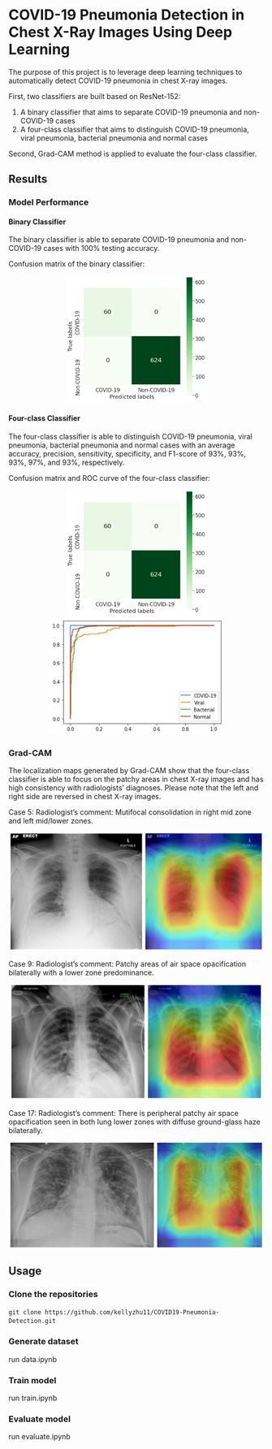 
# COVID-19 Pneumonia Detection in Chest X-Ray Images Using Deep Learning

The purpose of this project is to leverage deep learning techniques to automatically detect COVID-19 pneumonia in chest X-ray images.

First, two classifiers are built based on ResNet-152: 
1. A binary classifier that aims to separate COVID-19 pneumonia and non-COVID-19 cases
2. A four-class classifier that aims to distinguish COVID-19 pneumonia, viral pneumonia, bacterial pneumonia and normal cases

Second, Grad-CAM method is applied to evaluate the four-class classifier.

## Results
### Model Performance
#### Binary Classifier 
The binary classifier is able to separate COVID-19 pneumonia and non-COVID-19 cases with 100% testing accuracy.

Confusion matrix of the binary classifier:
<p align="center">
  <img src="https://raw.githubusercontent.com/kellyzhu11/COVID19-Pneumonia-Detection/master/pics/confusion_matrix_2class.png" height=250/>
</p>

#### Four-class Classifier 
The four-class classifier is able to distinguish COVID-19 pneumonia, viral pneumonia, bacterial pneumonia and normal cases with an average accuracy, precision, sensitivity, specificity, and F1-score of 93%, 93%, 93%, 97%, and 93%, respectively.

Confusion matrix and ROC curve of the four-class classifier:
<p align="center">
  <img src="https://raw.githubusercontent.com/kellyzhu11/COVID19-Pneumonia-Detection/master/pics/confusion_matrix_2class.png" height=250/>
  <img src="https://raw.githubusercontent.com/kellyzhu11/COVID19-Pneumonia-Detection/master/pics/roc_4class.png" height=230 />
</p>

### Grad-CAM
The localization maps generated by Grad-CAM show that the four-class classifier is able to focus on the patchy areas in chest X-ray images and has high consistency with radiologists’ diagnoses. Please note that the left and right side are reversed in chest X-ray images.

Case 5: Radiologist’s comment: Mutifocal consolidation in right mid zone and left mid/lower zones.
<p align="center">
  <img src="https://raw.githubusercontent.com/kellyzhu11/COVID19-Pneumonia-Detection/master/pics/case05.png" width=500 />
</p>

Case 9: Radiologist’s comment: Patchy areas of air space opacification bilaterally with a lower zone predominance.
<p align="center">
  <img src="https://raw.githubusercontent.com/kellyzhu11/COVID19-Pneumonia-Detection/master/pics/case09.png" width=500/>
</p>

Case 17: Radiologist’s comment: There is peripheral patchy air space opacification seen in both lung lower zones with diffuse ground-glass haze bilaterally.
<p align="center">
  <img src="https://raw.githubusercontent.com/kellyzhu11/COVID19-Pneumonia-Detection/master/pics/case17.png" width=500/>
</p>


## Usage
### Clone the repositories
 
 `git clone https://github.com/kellyzhu11/COVID19-Pneumonia-Detection.git`
 
### Generate dataset
run data.ipynb
### Train model
run train.ipynb
### Evaluate model
run evaluate.ipynb

